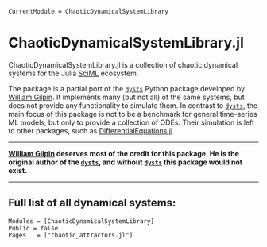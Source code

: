 ```@meta
CurrentModule = ChaoticDynamicalSystemLibrary
```

# ChaoticDynamicalSystemLibrary.jl

ChaoticDynamicalSystemLibrary.jl is a collection of chaotic dynamical systems for the Julia [SciML](https://sciml.ai/) ecosystem.

The package is a partial port of the [`dysts`](https://github.com/williamgilpin/dysts) Python package developed by [William Gilpin](https://github.com/williamgilpin).
It implements many (but not all) of the same systems, but does not provide any functionality to simulate them.
In contrast to [`dysts`](https://github.com/williamgilpin/dysts), the main focus of this package is not to be a benchmark for general time-series ML models, but only to provide a collection of ODEs.
Their simulation is left to other packages, such as [DifferentialEquations.jl](https://diffeq.sciml.ai/stable/).

---

**[William Gilpin](https://github.com/williamgilpin) deserves most of the credit for this package.
He is the original author of the [`dysts`](https://github.com/williamgilpin/dysts), and without [`dysts`](https://github.com/williamgilpin/dysts) this package would not exist.**

---

## Full list of all dynamical systems:

```@autodocs
Modules = [ChaoticDynamicalSystemLibrary]
Public = false
Pages   = ["chaotic_attractors.jl"]
```
